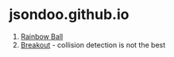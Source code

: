# jsondoo.github.io

1) [Rainbow Ball](https://jsondoo.github.io/rainbowball)
2) [Breakout](https://jsondoo.github.io/breakout) - collision detection is not the best


